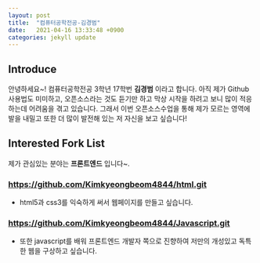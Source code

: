 ```yaml
---
layout: post
title:  "컴퓨터공학전공-김경범"
date:   2021-04-16 13:33:48 +0900
categories: jekyll update
---
```

## Introduce

안녕하세요~! 컴퓨터공학전공 3학년 17학번 __김경범__ 이라고 합니다.
아직 제가 Github사용법도 미미하고, 오픈소스라는 것도 듣기만 하고 막상 시작을 하려고 보니
많이 적응하는데 어려움을 겪고 있습니다. 
그래서 이번 오픈소스수업을 통해 제가 모르는 영역에 발을 내밀고
또한 더 많이 발전해 있는 저 자신을 보고 싶습니다!

## Interested Fork List

제가 관심있는 분야는 __프론트엔드__ 입니다~.

### https://github.com/Kimkyeongbeom4844/html.git
- html5과 css3를 익숙하게 써서 웹페이지를 만들고 싶습니다.

### https://github.com/Kimkyeongbeom4844/Javascript.git
- 또한 javascript를 배워 프론트엔드 개발자 쪽으로 진향하여 저만의 개성있고 독특한 웹을 구상하고 싶습니다.